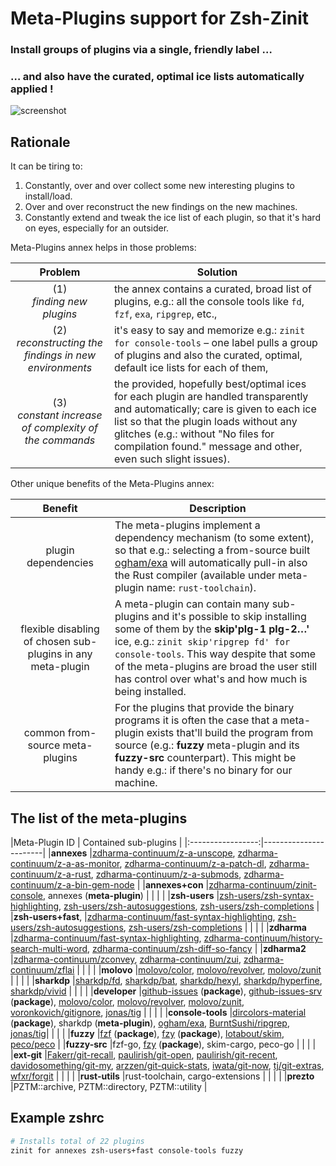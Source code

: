 # Meta-Plugins support for Zsh-Zinit

### **Install groups of plugins via a single, friendly label …**
### **… and also have the curated, optimal ice lists automatically applied !**

![screenshot](https://raw.githubusercontent.com/zdharma-continuum/z-a-meta-plugins/master/images/fuzzy-mplg-ex.png)

## Rationale

It can be tiring to:
1. Constantly, over and over collect some new interesting plugins to install/load.
2. Over and over reconstruct the new findings on the new machines.
3. Constantly extend and tweak the ice list of each plugin, so that it's hard on
  eyes, especially for an outsider.

Meta-Plugins annex helps in those problems:

| Problem                   | Solution |
|:-------------------------:|----------|
| (1)<br/> *finding new plugins*                              | the annex contains a curated, broad list of plugins, e.g.: all the console tools like `fd`, `fzf`, `exa`, `ripgrep`, etc., |
| (2)<br/> *reconstructing the findings in new environments*     | it's easy to say and memorize e.g.: `zinit for console-tools` – one label pulls a group of plugins and also the curated, optimal, default ice lists for each of them, |
| (3)<br/> *constant increase of complexity of the commands*  | the provided, hopefully best/optimal ices for each plugin are handled transparently and automatically; care is given to each ice list so that the plugin loads without any glitches (e.g.: without "No files for compilation found." message and other, even such slight issues). |

Other unique benefits of the Meta-Plugins annex:

| Benefit                   | Description |
|:-------------------------:|-------------|
|plugin dependencies                                            | The meta-plugins implement a dependency mechanism (to some extent), so that e.g.: selecting a from-source built [ogham/exa](https://github.com/ogham/exa) will automatically pull-in also the Rust compiler (available under meta-plugin name: `rust-toolchain`). |
|flexible disabling of chosen sub-plugins in any meta-plugin    | A meta-plugin can contain many sub-plugins and it's possible to skip installing some of them by the **skip'plg-1 plg-2…'** ice, e.g.: `zinit skip'ripgrep fd' for console-tools`. This way despite that some of the meta-plugins are broad the user still has control over what's and how much is being installed.|
|common from-source meta-plugins                                | For the plugins that provide the binary programs it is often the case that a meta-plugin exists that'll build the program from source (e.g.: **fuzzy** meta-plugin and its **fuzzy-src** counterpart). This might be handy e.g.: if there's no binary for our machine. |

## The list of the meta-plugins

|Meta-Plugin ID     | Contained sub-plugins |
|:-----------------:|-----------------------| |**annexes**
|[zdharma-continuum/z-a-unscope](https://github.com/zdharma-continuum/z-a-unscope),
[zdharma-continuum/z-a-as-monitor](https://github.com/zdharma-continuum/z-a-as-monitor),
[zdharma-continuum/z-a-patch-dl](https://github.com/zdharma-continuum/z-a-patch-dl),
[zdharma-continuum/z-a-rust](https://github.com/zdharma-continuum/z-a-rust),
[zdharma-continuum/z-a-submods](https://github.com/zdharma-continuum/z-a-submods),
[zdharma-continuum/z-a-bin-gem-node](https://github.com/zdharma-continuum/z-a-bin-gem-node)
| |**annexes+con**
|[zdharma-continuum/zinit-console](https://github.com/zdharma-continuum/zinit-console),
annexes (**meta-plugin**)
| |                   |                                                 | |**zsh-users**
|[zsh-users/zsh-syntax-highlighting](https://github.com/zsh-users/zsh-syntax-highlighting),
[zsh-users/zsh-autosuggestions](https://github.com/zsh-users/zsh-autosuggestions),
[zsh-users/zsh-completions](https://github.com/zsh-users/zsh-completions)
| |**zsh-users+fast**,
|[zdharma-continuum/fast-syntax-highlighting](https://github.com/zdharma-continuum/fast-syntax-highlighting),
[zsh-users/zsh-autosuggestions](https://github.com/zsh-users/zsh-autosuggestions),
[zsh-users/zsh-completions](https://github.com/zsh-users/zsh-completions)
| |                   |                                                 | |**zdharma**
|[zdharma-continuum/fast-syntax-highlighting](https://github.com/zdharma-continuum/fast-syntax-highlighting),
[zdharma-continuum/history-search-multi-word](https://github.com/zdharma-continuum/history-search-multi-word),
[zdharma-continuum/zsh-diff-so-fancy](https://github.com/zdharma-continuum/zsh-diff-so-fancy)
| |**zdharma2**
|[zdharma-continuum/zconvey](https://github.com/zdharma-continuum/zconvey),
[zdharma-continuum/zui](https://github.com/zdharma-continuum/zui),
[zdharma-continuum/zflai](https://github.com/zdharma-continuum/zflai)
| |                   |                                                 | |**molovo**
|[molovo/color](https://github.com/molovo/color),
[molovo/revolver](https://github.com/molovo/revolver),
[molovo/zunit](https://github.com/molovo/zunit)
| |                   |                                                 | |**sharkdp**
|[sharkdp/fd](https://github.com/sharkdp/fd),
[sharkdp/bat](https://github.com/sharkdp/bat),
[sharkdp/hexyl](https://github.com/sharkdp/hexyl),
[sharkdp/hyperfine](https://github.com/sharkdp/hyperfine),
[sharkdp/vivid](https://github.com/sharkdp/vivid)
| |                   |                                                 | |**developer**
|[github-issues](https://github.com/Zsh-Packages/github-issues) (**package**),
[github-issues-srv](https://github.com/Zsh-Packages/github-issues-srv)
(**package**), [molovo/color](https://github.com/molovo/color),
[molovo/revolver](https://github.com/molovo/revolver),
[molovo/zunit](https://github.com/molovo/zunit),
[voronkovich/gitignore](https://github.com/voronkovich/gitignore.plugin.zsh),
[jonas/tig](https://github.com/jonas/tig)
| |                   |                                                 | |**console-tools**
|[dircolors-material](https://github.com/Zsh-Packages/dircolors-material)
(**package**), sharkdp (**meta-plugin**),
[ogham/exa](https://github.com/ogham/exa),
[BurntSushi/ripgrep](https://github.com/BurntSushi/ripgrep),
[jonas/tig](https://github.com/jonas/tig)|
|                   |                                                 | |**fuzzy**
|[fzf](https://github.com/Zsh-Packages/fzf) (**package**),
[fzy](https://github.com/Zsh-Packages/fzy) (**package**),
[lotabout/skim](https://github.com/lotabout/skim),
[peco/peco](https://github.com/peco/peco)                  | |**fuzzy-src**
|fzf-go, [fzy](https://github.com/Zsh-Packages/fzy) (**package**), skim-cargo,
peco-go
| |                   |                                                 | |**ext-git**
|[Fakerr/git-recall](https://github.com/Fakerr/git-recall),
[paulirish/git-open](https://github.com/paulirish/git-open),
[paulirish/git-recent](https://github.com/paulirish/git-recent),
[davidosomething/git-my](https://github.com/davidosomething/git-my),
[arzzen/git-quick-stats](https://github.com/arzzen/git-quick-stats),
[iwata/git-now](https://github.com/iwata/git-now),
[tj/git-extras](https://github.com/tj/git-extras),
[wfxr/forgit](https://github.com/wfxr/forgit)
| |                   |                                                 | |**rust-utils**
|rust-toolchain, cargo-extensions
| |                   |                                                 | |**prezto**
|PZTM::archive, PZTM::directory, PZTM::utility      |

## Example zshrc

```zsh
# Installs total of 22 plugins
zinit for annexes zsh-users+fast console-tools fuzzy
```
<!-- vim:set ft=markdown tw=81 fo+=a1n autoindent: -->
